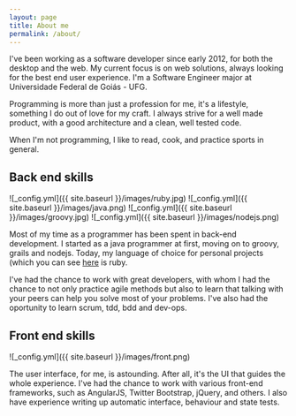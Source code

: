 ```yaml
---
layout: page
title: About me
permalink: /about/
---
```

I've been working as a software developer since early 2012, for both the desktop and the web. My current focus is on web solutions, always looking for the best end user experience. I'm a Software Engineer major at Universidade Federal de Goiás - UFG.

Programming is more than just a profession for me, it's a lifestyle, something I do out of love for my craft. I always strive for a well made product, with a good architecture and a clean, well tested code.

When I'm not programming, I like to read, cook, and practice sports in general.

## Back end skills
![_config.yml]({{ site.baseurl }}/images/ruby.jpg)
![_config.yml]({{ site.baseurl }}/images/java.png)
![_config.yml]({{ site.baseurl }}/images/groovy.jpg)
![_config.yml]({{ site.baseurl }}/images/nodejs.png)

Most of my time as a programmer has been spent in back-end development. I started as a java programmer at first, moving on to groovy, grails and nodejs. Today, my language of choice for personal projects (which you can see [here](https://github.com/kaiomagalhaes) is ruby.

I've had the chance to work with great developers, with whom I had the chance to not only practice agile methods but also to learn that talking with your peers can help you solve most of your problems. I've also had the oportunity to learn scrum, tdd, bdd and dev-ops.

## Front end skills
![_config.yml]({{ site.baseurl }}/images/front.png)

The user interface, for me, is astounding. After all, it's the UI that guides the whole experience. I've had the chance to work with various front-end frameworks, such as AngularJS, Twitter Bootstrap, jQuery, and others. I also have experience writing up automatic interface, behaviour and state tests.
